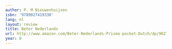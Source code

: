 ```yaml
---
author: P. M Nieuwenhuijsen
isbn: '9789027419330'
lang: nl
layout: review
title: Beter Nederlands
url: http://www.amazon.com/Beter-Nederlands-Prisma-pocket-Dutch/dp/9027419337?SubscriptionId=0VMG0VFGBMRWVRA58R02&tag=ldvd-20&linkCode=xm2&camp=2025&creative=165953&creativeASIN=9027419337
year: 0
---
```


